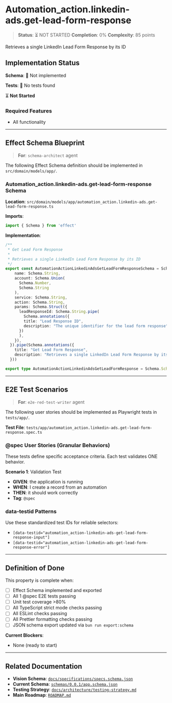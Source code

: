 # Automation_action.linkedin-ads.get-lead-form-response

> **Status**: ⏳ NOT STARTED
> **Completion**: 0%
> **Complexity**: 85 points

Retrieves a single LinkedIn Lead Form Response by its ID

## Implementation Status

**Schema**: 🔴 Not implemented

**Tests**: 🔴 No tests found

⏳ **Not Started**

### Required Features

- All functionality

---

## Effect Schema Blueprint

> **For**: `schema-architect` agent

The following Effect Schema definition should be implemented in `src/domain/models/app/`.

### Automation_action.linkedin-ads.get-lead-form-response Schema

**Location**: `src/domain/models/app/automation_action.linkedin-ads.get-lead-form-response.ts`

**Imports**:

```typescript
import { Schema } from 'effect'
```

**Implementation**:

```typescript
/**
 * Get Lead Form Response
 * 
 * Retrieves a single LinkedIn Lead Form Response by its ID
 */
export const AutomationActionLinkedinAdsGetLeadFormResponseSchema = Schema.Struct({
    name: Schema.String,
    account: Schema.Union(
      Schema.Number,
      Schema.String
    ),
    service: Schema.String,
    action: Schema.String,
    params: Schema.Struct({
      leadResponseId: Schema.String.pipe(
        Schema.annotations({
        title: "Lead Response ID",
        description: "The unique identifier for the lead form response"
      })
      ),
    }),
  }).pipe(Schema.annotations({
    title: "Get Lead Form Response",
    description: "Retrieves a single LinkedIn Lead Form Response by its ID"
  }))

export type AutomationActionLinkedinAdsGetLeadFormResponse = Schema.Schema.Type<typeof AutomationActionLinkedinAdsGetLeadFormResponseSchema>
```

---

## E2E Test Scenarios

> **For**: `e2e-red-test-writer` agent

The following user stories should be implemented as Playwright tests in `tests/app/`.

**Test File**: `tests/app/automation_action.linkedin-ads.get-lead-form-response.spec.ts`

### @spec User Stories (Granular Behaviors)

These tests define specific acceptance criteria. Each test validates ONE behavior.

**Scenario 1**: Validation Test

- **GIVEN**: the application is running
- **WHEN**: I create a record from an automation
- **THEN**: it should work correctly
- **Tag**: `@spec`

### data-testid Patterns

Use these standardized test IDs for reliable selectors:

- `[data-testid="automation_action-linkedin-ads-get-lead-form-response-input"]`
- `[data-testid="automation_action-linkedin-ads-get-lead-form-response-error"]`

---

## Definition of Done

This property is complete when:

- [ ] Effect Schema implemented and exported
- [ ] All 1 @spec E2E tests passing
- [ ] Unit test coverage >80%
- [ ] All TypeScript strict mode checks passing
- [ ] All ESLint checks passing
- [ ] All Prettier formatting checks passing
- [ ] JSON schema export updated via `bun run export:schema`

**Current Blockers**:

- None (ready to start)

---

## Related Documentation

- **Vision Schema**: [`docs/specifications/specs.schema.json`](../specs.schema.json)
- **Current Schema**: [`schemas/0.0.1/app.schema.json`](../../schemas/0.0.1/app.schema.json)
- **Testing Strategy**: [`docs/architecture/testing-strategy.md`](../../architecture/testing-strategy.md)
- **Main Roadmap**: [`ROADMAP.md`](../../../ROADMAP.md)
